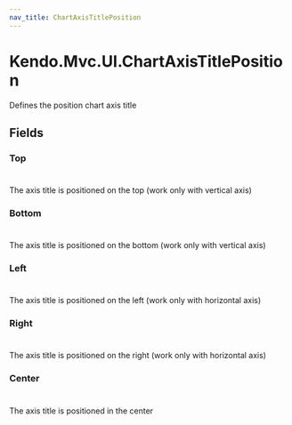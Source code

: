 ```yaml
---
nav_title: ChartAxisTitlePosition
---
```


# Kendo.Mvc.UI.ChartAxisTitlePosition
Defines the position chart axis title


## Fields


### Top
#
The axis title is positioned on the top (work only with vertical axis)

### Bottom
#
The axis title is positioned on the bottom (work only with vertical axis)

### Left
#
The axis title is positioned on the left (work only with horizontal axis)

### Right
#
The axis title is positioned on the right (work only with horizontal axis)

### Center
#
The axis title is positioned in the center





